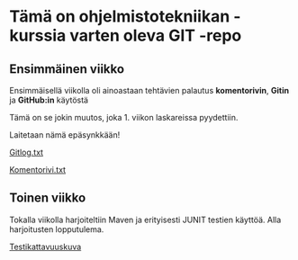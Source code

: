 # Tämä on ohjelmistotekniikan -kurssia varten oleva GIT -repo #

##  Ensimmäinen viikko ##

Ensimmäisellä viikolla oli ainoastaan tehtävien palautus **komentorivin**, **Gitin** ja **GitHub:in** käytöstä

Tämä on se jokin muutos, joka 1. viikon laskareissa pyydettiin.

Laitetaan nämä epäsynkkään!

[Gitlog.txt](https://github.com/Tseipii89/ot-harjoitustyo/blob/master/laskarit/viikko1/gitlog.txt)

[Komentorivi.txt](https://github.com/Tseipii89/ot-harjoitustyo/blob/master/laskarit/viikko1/komentorivi.txt)

##  Toinen viikko ##

Tokalla viikolla harjoiteltiin Maven ja erityisesti JUNIT testien käyttöä. Alla harjoitusten lopputulema.

[Testikattavuuskuva](https://github.com/Tseipii89/ot-harjoitustyo/blob/master/laskarit/viikko2/testikattavuus.JPG)
